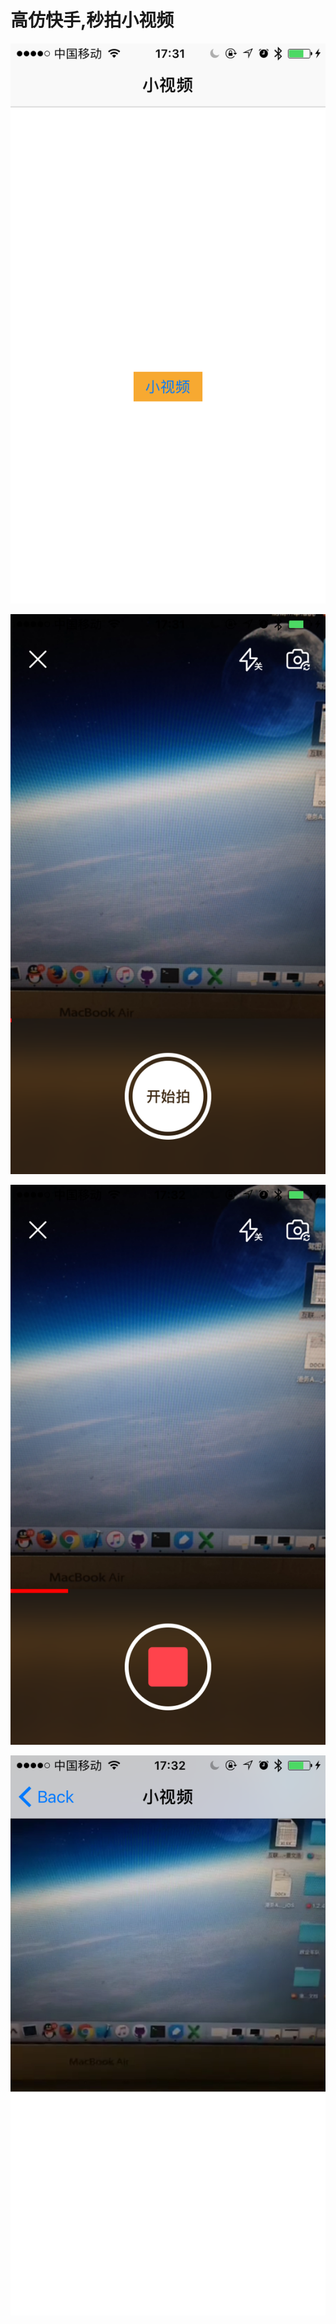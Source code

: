 <h1>高仿快手,秒拍小视频</h1>

![image](https://github.com/jwh1650715313/Little_Video/blob/master/ReadMe/IMG_0954.PNG)


![image](https://github.com/jwh1650715313/Little_Video/blob/master/ReadMe/IMG_0955.PNG)


![image](https://github.com/jwh1650715313/Little_Video/blob/master/ReadMe/IMG_0956.PNG)


![image](https://github.com/jwh1650715313/Little_Video/blob/master/ReadMe/IMG_0957.PNG)
